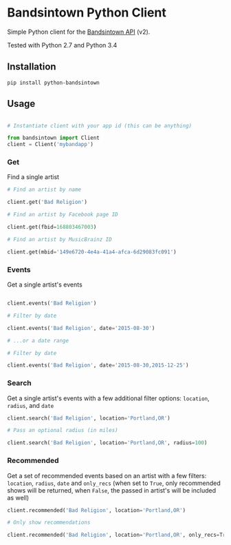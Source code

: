 # Bandsintown Python Client

Simple Python client for the [Bandsintown API](http://www.bandsintown.com/api/overview) (v2).

Tested with Python 2.7 and Python 3.4

## Installation

```shell
pip install python-bandsintown
```

## Usage

```python

# Instantiate client with your app id (this can be anything)

from bandsintown import Client
client = Client('mybandapp')
```

### Get

Find a single artist

```python
# Find an artist by name

client.get('Bad Religion')

# Find an artist by Facebook page ID

client.get(fbid=168803467003)

# Find an artist by MusicBrainz ID

client.get(mbid='149e6720-4e4a-41a4-afca-6d29083fc091')
```

### Events

Get a single artist's events

```python

client.events('Bad Religion')

# Filter by date

client.events('Bad Religion', date='2015-08-30')

# ...or a date range

# Filter by date

client.events('Bad Religion', date='2015-08-30,2015-12-25')
```

### Search

Get a single artist's events with a few additional filter options: `location`, `radius`, and `date`

```python
client.search('Bad Religion', location='Portland,OR')

# Pass an optional radius (in miles)

client.search('Bad Religion', location='Portland,OR', radius=100)

```

### Recommended

Get a set of recommended events based on an artist with a few filters: `location`, `radius`, `date`
and `only_recs` (when set to `True`, only recommended shows will be returned, when `False`, the 
passed in artist's will be included as well)

```python
client.recommended('Bad Religion', location='Portland,OR')

# Only show recommendations

client.recommended('Bad Religion', location='Portland,OR', only_recs=True)
```
